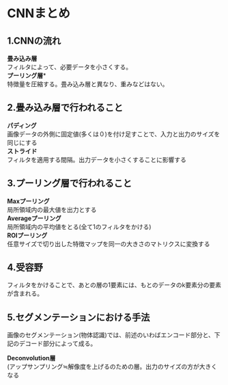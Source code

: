 # CNNまとめ

## 1.CNNの流れ

**畳み込み層**<br>
フィルタによって、必要データを小さくする。<br>
**プーリング層***<br>
特徴量を圧縮する。畳み込み層と異なり、重みなどはない。<br>



## 2.畳み込み層で行われること
**パディング**<br>
画像データの外側に固定値(多くは０)を付け足すことで、入力と出力のサイズを同じにする<br>
**ストライド**<br>
フィルタを適用する間隔。出力データを小さくすることに影響する<br>

## 3.プーリング層で行われること
**Maxプーリング**<br>
局所領域内の最大値を出力とする<br>
**Averageプーリング**<br>
局所領域内の平均値をとる(全て1のフィルタをかける)<br>
**ROIプーリング**<br>
任意サイズで切り出した特徴マップを同一の大きさのマトリクスに変換する

## 4.受容野
フィルタをかけることで、あとの層の1要素には、もとのデータのk要素分の要素が含まれる。

## 5.セグメンテーションにおける手法
画像のセグメンテーション(物体認識)では、前述のいわばエンコード部分と、下記のデコード部分によって成る。<br>

**Deconvolution層**<br>
(アップサンプリング≒解像度を上げるのための層。出力のサイズの方が大きくなる<br>